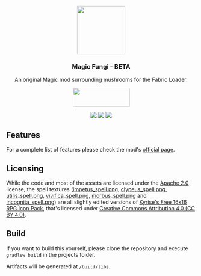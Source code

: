 <p align="center"><img src="https://imgur.com/zsvM1GE.png" width="128" height="128"></p>
<h3 align="center">Magic Fungi - BETA</h3>
<p align="center">An original Magic mod surrounding mushrooms for the Fabric Loader.</p>
<p align="center">
  <a title="Fabric API" href="https://github.com/FabricMC/fabric">
    <img src="https://i.imgur.com/Ol1Tcf8.png" width="151" height="50" />
  </a>

</p>
<p align="center">
  <a href="https://opensource.org/licenses/Apache-2.0"><img src="https://shields.io/badge/license-Apache%202-brightgreen.svg"></a>
    <a href="https://www.curseforge.com/minecraft/mc-mods/magic-fungi"><img src="http://cf.way2muchnoise.eu/versions/magic-fungi_latest.svg"></a>
  <a href="https://www.curseforge.com/minecraft/mc-mods/magic-fungi"><img src="http://cf.way2muchnoise.eu/magic-fungi.svg"></a>
</p>

## Features
For a complete list of features please check the mod's [official page](https://www.curseforge.com/minecraft/mc-mods/magic-fungi).

## Licensing
While the code and most of the assets are licensed under the [Apache 2.0](https://github.com/Luligabi1/MagicFungi/blob/master/LICENSE) license, the spell textures ([impetus_spell.png](https://github.com/Luligabi1/MagicFungi/blob/master/src/main/resources/assets/magicfungi/textures/item/impetus_spell.png), [clypeus_spell.png](https://github.com/Luligabi1/MagicFungi/blob/master/src/main/resources/assets/magicfungi/textures/item/clypeus_spell.png), [utilis_spell.png](https://github.com/Luligabi1/MagicFungi/blob/master/src/main/resources/assets/magicfungi/textures/item/utilis_spell.png), [vivifica_spell.png](https://github.com/Luligabi1/MagicFungi/blob/master/src/main/resources/assets/magicfungi/textures/item/vivifica_spell.png), [morbus_spell.png](https://github.com/Luligabi1/MagicFungi/blob/master/src/main/resources/assets/magicfungi/textures/item/morbus_spell.png) and [incognita_spell.png](https://github.com/Luligabi1/MagicFungi/blob/master/src/main/resources/assets/magicfungi/textures/item/incognita_spell.png)) are all slightly edited versions of [Kyrise's Free 16x16 RPG Icon Pack](https://kyrise.itch.io/kyrises-free-16x16-rpg-icon-pack), that's licensed under [Creative Commons Attribution 4.0 (CC BY 4.0)](https://creativecommons.org/licenses/by/4.0/).

## Build
If you want to build this yourself, please clone the repository and execute `gradlew build` in the projects folder. 

Artifacts will be generated at `/build/libs`.


